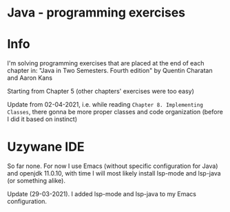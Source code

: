 # Java - programming exercises

# Info

I'm solving programming exercises that are placed at the end of each chapter in:
"Java in Two Semesters. Fourth edition" by Quentin Charatan and Aaron Kans

Starting from Chapter 5 (other chapters' exercises were too easy)

Update from 02-04-2021, i.e. while reading `Chapter 8. Implementing Classes`, there gonna be more proper classes and code organization (before I did it based on instinct)

# Uzywane IDE

So far none.
For now I use Emacs (without specific configuration for Java) and openjdk 11.0.10, with time I will most likely install lsp-mode and lsp-java (or something alike).

Update (29-03-2021).
I added lsp-mode and lsp-java to my Emacs configuration.

